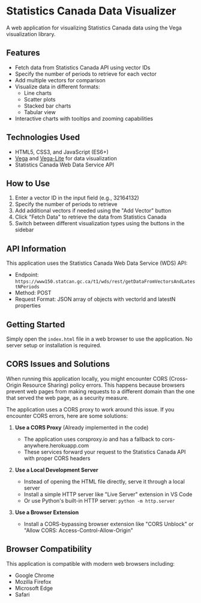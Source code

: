 # Statistics Canada Data Visualizer

A web application for visualizing Statistics Canada data using the Vega visualization library.

## Features

- Fetch data from Statistics Canada API using vector IDs
- Specify the number of periods to retrieve for each vector
- Add multiple vectors for comparison
- Visualize data in different formats:
  - Line charts
  - Scatter plots
  - Stacked bar charts
  - Tabular view
- Interactive charts with tooltips and zooming capabilities

## Technologies Used

- HTML5, CSS3, and JavaScript (ES6+)
- [Vega](https://vega.github.io/vega/) and [Vega-Lite](https://vega.github.io/vega-lite/) for data visualization
- Statistics Canada Web Data Service API

## How to Use

1. Enter a vector ID in the input field (e.g., 32164132)
2. Specify the number of periods to retrieve
3. Add additional vectors if needed using the "Add Vector" button
4. Click "Fetch Data" to retrieve the data from Statistics Canada
5. Switch between different visualization types using the buttons in the sidebar

## API Information

This application uses the Statistics Canada Web Data Service (WDS) API:
- Endpoint: `https://www150.statcan.gc.ca/t1/wds/rest/getDataFromVectorsAndLatestNPeriods`
- Method: POST
- Request Format: JSON array of objects with vectorId and latestN properties

## Getting Started

Simply open the `index.html` file in a web browser to use the application. No server setup or installation is required.

## CORS Issues and Solutions

When running this application locally, you might encounter CORS (Cross-Origin Resource Sharing) policy errors. This happens because browsers prevent web pages from making requests to a different domain than the one that served the web page, as a security measure.

The application uses a CORS proxy to work around this issue. If you encounter CORS errors, here are some solutions:

1. **Use a CORS Proxy** (Already implemented in the code)
   - The application uses corsproxy.io and has a fallback to cors-anywhere.herokuapp.com
   - These services forward your request to the Statistics Canada API with proper CORS headers

2. **Use a Local Development Server**
   - Instead of opening the HTML file directly, serve it through a local server
   - Install a simple HTTP server like "Live Server" extension in VS Code
   - Or use Python's built-in HTTP server: `python -m http.server`

3. **Use a Browser Extension**
   - Install a CORS-bypassing browser extension like "CORS Unblock" or "Allow CORS: Access-Control-Allow-Origin"

## Browser Compatibility

This application is compatible with modern web browsers including:
- Google Chrome
- Mozilla Firefox
- Microsoft Edge
- Safari
